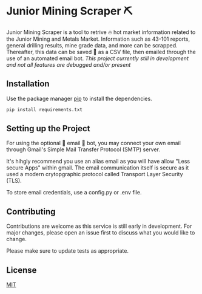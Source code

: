 # Junior Mining Scraper ⛏️

Junior Mining Scraper is a tool to retrive 🔥 hot market information related to the Junior Mining and Metals Market. Information such as 43-101 reports, general drilling results, mine grade data, and more can be scrapped. Thereafter, this data can be saved 💾 as a CSV file, then emailed through the use of an automated email bot.
*This project currently still in development and not all features are debugged and/or present*

## Installation

Use the package manager [pip](https://pip.pypa.io/en/stable/) to install the dependencies.

```python
pip install requirements.txt
```

## Setting up the Project 

For using the optional 📧 email 🤖 bot, you may connect your own email through Gmail's Simple Mail Transfer Protocol (SMTP) server.

It's hihgly recommend you use an alias email as you will have allow "Less secure Apps" within gmail. The email communication itself is secure as it used a modern crytopgraphic protocol called Transport Layer Security (TLS).

To store email credentials, use a config.py or .env file.


## Contributing
Contributions are welcome as this service is still early in development. For major changes, please open an issue first to discuss what you would like to change.

Please make sure to update tests as appropriate.

## License
[MIT](https://choosealicense.com/licenses/mit/)